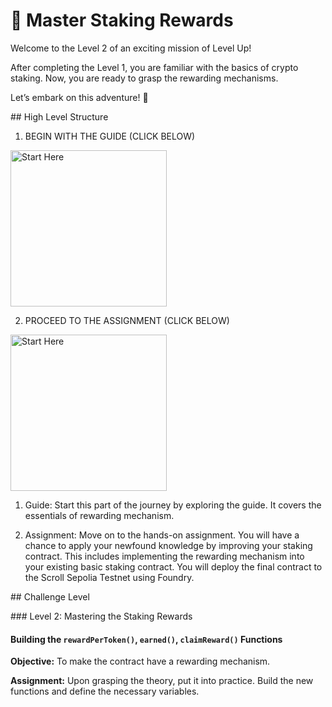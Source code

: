 # 🚀 Master Staking Rewards

Welcome to the Level 2 of an exciting mission of Level Up!

After completing the Level 1, you are familiar with the basics of crypto staking. Now, you are ready to grasp the rewarding mechanisms.

Let’s embark on this adventure! 🚀

## High Level Structure

1. BEGIN WITH THE GUIDE (CLICK BELOW)

<img alt="Start Here" width= "250px" src="../images/guide.png" />

2. PROCEED TO THE ASSIGNMENT (CLICK BELOW)

<img alt="Start Here" width= "250px" src="../images/assignment.png" />

1. Guide: Start this part of the journey by exploring the guide. It covers the essentials of rewarding mechanism.

2. Assignment: Move on to the hands-on assignment. You will have a chance to apply your newfound knowledge by improving your staking contract. This includes implementing the rewarding mechanism into your existing basic staking contract. You will deploy the final contract to the Scroll Sepolia Testnet using Foundry.

## Challenge Level

### Level 2: Mastering the Staking Rewards

#### Building the `rewardPerToken()`, `earned()`, `claimReward()` Functions

**Objective:** To make the contract have a rewarding mechanism.

**Assignment:** Upon grasping the theory, put it into practice. Build the new functions and define the necessary variables.